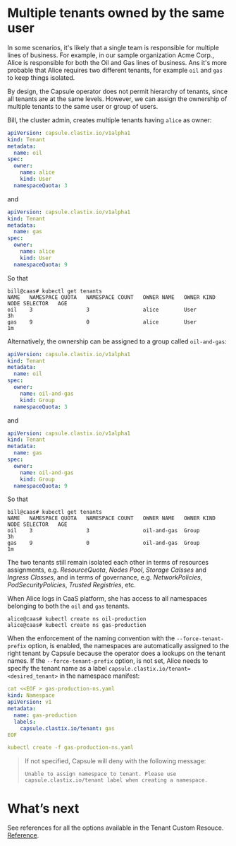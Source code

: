 # Multiple tenants owned by the same user
In some scenarios, it's likely that a single team is responsible for multiple lines of business. For example, in our sample organization Acme Corp., Alice is responsible for both the Oil and Gas lines of business. Ans it's more probable that Alice requires two different tenants, for example `oil` and `gas` to keep things isolated.

By design, the Capsule operator does not permit hierarchy of tenants, since all tenants are at the same levels. However, we can assign the ownership of multiple tenants to the same user or group of users.

Bill, the cluster admin, creates multiple tenants having `alice` as owner:

```yaml
apiVersion: capsule.clastix.io/v1alpha1
kind: Tenant
metadata:
  name: oil
spec:
  owner:
    name: alice
    kind: User
  namespaceQuota: 3
```

and

```yaml
apiVersion: capsule.clastix.io/v1alpha1
kind: Tenant
metadata:
  name: gas
spec:
  owner:
    name: alice
    kind: User
  namespaceQuota: 9
```

So that

```
bill@caas# kubectl get tenants
NAME   NAMESPACE QUOTA   NAMESPACE COUNT   OWNER NAME   OWNER KIND   NODE SELECTOR   AGE
oil    3                 3                 alice        User                         3h
gas    9                 0                 alice        User                         1m
```

Alternatively, the ownership can be assigned to a group called `oil-and-gas`:

```yaml
apiVersion: capsule.clastix.io/v1alpha1
kind: Tenant
metadata:
  name: oil
spec:
  owner:
    name: oil-and-gas
    kind: Group
  namespaceQuota: 3
```

and

```yaml
apiVersion: capsule.clastix.io/v1alpha1
kind: Tenant
metadata:
  name: gas
spec:
  owner:
    name: oil-and-gas
    kind: Group
  namespaceQuota: 9
```

So that

```
bill@caas# kubectl get tenants
NAME   NAMESPACE QUOTA   NAMESPACE COUNT   OWNER NAME   OWNER KIND   NODE SELECTOR   AGE
oil    3                 3                 oil-and-gas  Group                         3h
gas    9                 0                 oil-and-gas  Group                         1m
```

The two tenants still remain isolated each other in terms of resources assignments, e.g. _ResourceQuota_, _Nodes Pool_, _Storage Calsses_ and _Ingress Classes_, and in terms of governance, e.g. _NetworkPolicies_, _PodSecurityPolicies_, _Trusted Registries_, etc.


When Alice logs in CaaS platform, she has access to all namespaces belonging to both the `oil` and `gas` tenants.

```
alice@caas# kubectl create ns oil-production
alice@caas# kubectl create ns gas-production
```

When the enforcement of the naming convention with the `--force-tenant-prefix` option, is enabled, the namespaces are automatically assigned to the right tenant by Capsule because the operator does a lookups on the tenant names. If the `--force-tenant-prefix` option, is not set,   Alice needs to specify the tenant name as a label `capsule.clastix.io/tenant=<desired_tenant>` in the namespace manifest:

```yaml
cat <<EOF > gas-production-ns.yaml
kind: Namespace
apiVersion: v1
metadata:
  name: gas-production
  labels:
    capsule.clastix.io/tenant: gas
EOF

kubectl create -f gas-production-ns.yaml
```

> If not specified, Capsule will deny with the following message:
>
>`Unable to assign namespace to tenant. Please use capsule.clastix.io/tenant label when creating a namespace.`

# What’s next
See references for all the options available in the Tenant Custom Resouce. [Reference]().